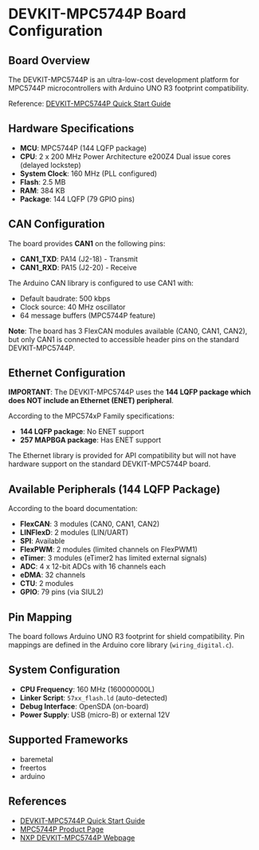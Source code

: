 # DEVKIT-MPC5744P Board Configuration

## Board Overview

The DEVKIT-MPC5744P is an ultra-low-cost development platform for MPC5744P microcontrollers with Arduino UNO R3 footprint compatibility.

Reference: [DEVKIT-MPC5744P Quick Start Guide](https://www.nxp.com/docs/en/quick-reference-guide/MPC5744P-DEV-KIT-REVB-QSG.pdf)

## Hardware Specifications

- **MCU**: MPC5744P (144 LQFP package)
- **CPU**: 2 x 200 MHz Power Architecture e200Z4 Dual issue cores (delayed lockstep)
- **System Clock**: 160 MHz (PLL configured)
- **Flash**: 2.5 MB
- **RAM**: 384 KB
- **Package**: 144 LQFP (79 GPIO pins)

## CAN Configuration

The board provides **CAN1** on the following pins:

- **CAN1_TXD**: PA14 (J2-18) - Transmit
- **CAN1_RXD**: PA15 (J2-20) - Receive

The Arduino CAN library is configured to use CAN1 with:
- Default baudrate: 500 kbps
- Clock source: 40 MHz oscillator
- 64 message buffers (MPC5744P feature)

**Note**: The board has 3 FlexCAN modules available (CAN0, CAN1, CAN2), but only CAN1 is connected to accessible header pins on the standard DEVKIT-MPC5744P.

## Ethernet Configuration

**IMPORTANT**: The DEVKIT-MPC5744P uses the **144 LQFP package which does NOT include an Ethernet (ENET) peripheral**.

According to the MPC574xP Family specifications:
- **144 LQFP package**: No ENET support
- **257 MAPBGA package**: Has ENET support

The Ethernet library is provided for API compatibility but will not have hardware support on the standard DEVKIT-MPC5744P board.

## Available Peripherals (144 LQFP Package)

According to the board documentation:

- **FlexCAN**: 3 modules (CAN0, CAN1, CAN2)
- **LINFlexD**: 2 modules (LIN/UART)
- **SPI**: Available
- **FlexPWM**: 2 modules (limited channels on FlexPWM1)
- **eTimer**: 3 modules (eTimer2 has limited external signals)
- **ADC**: 4 x 12-bit ADCs with 16 channels each
- **eDMA**: 32 channels
- **CTU**: 2 modules
- **GPIO**: 79 pins (via SIUL2)

## Pin Mapping

The board follows Arduino UNO R3 footprint for shield compatibility. Pin mappings are defined in the Arduino core library (`wiring_digital.c`).

## System Configuration

- **CPU Frequency**: 160 MHz (160000000L)
- **Linker Script**: `57xx_flash.ld` (auto-detected)
- **Debug Interface**: OpenSDA (on-board)
- **Power Supply**: USB (micro-B) or external 12V

## Supported Frameworks

- baremetal
- freertos
- arduino

## References

- [DEVKIT-MPC5744P Quick Start Guide](https://www.nxp.com/docs/en/quick-reference-guide/MPC5744P-DEV-KIT-REVB-QSG.pdf)
- [MPC5744P Product Page](https://www.nxp.com/products/processors-and-microcontrollers/power-architecture-processors/powerpc-processors/powerpc-5xx-processors/mpc5744p-32-bit-microcontroller-mcu:MPC5744P)
- [NXP DEVKIT-MPC5744P Webpage](https://www.nxp.com/devkit-mpc5744p)

